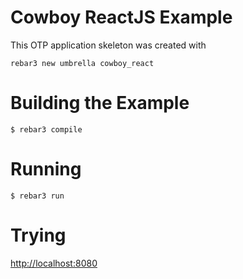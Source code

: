 # Cowboy ReactJS Example

This OTP application skeleton was created with
```
rebar3 new umbrella cowboy_react
```

# Building the Example
```
$ rebar3 compile
```
# Running
```
$ rebar3 run
```

# Trying
[http://localhost:8080](http://localhost:8080)

